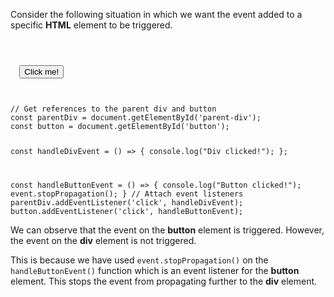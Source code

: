 Consider the following situation
in which we want the event added to
a specific **HTML** element to be triggered.

<codeblock language="javascript" type="lesson" defaultCSS="parent {padding: 20px; border: 1px solid #ccc;}" >
<code>
<panel language="html">
<div id="parent-div">
  <button id="button">Click me!</button>
</div>
</panel>
<panel language="javascript">
// Get references to the parent div and button
const parentDiv = document.getElementById('parent-div');
const button = document.getElementById('button');

const handleDivEvent = () => {
  console.log("Div clicked!");
};

const handleButtonEvent = () => {
  console.log("Button clicked!");
  event.stopPropagation();
}
// Attach event listeners
parentDiv.addEventListener('click', handleDivEvent);
button.addEventListener('click', handleButtonEvent);
</panel>
</code>
</codeblock>

We can observe that the event
on the **button** element is triggered.
However, the event on the **div**
element is not triggered.

This is because we have used
`event.stopPropagation()` on the
`handleButtonEvent()` function
which is an event listener for
the **button** element.
This stops the event from propagating
further to the **div** element.

